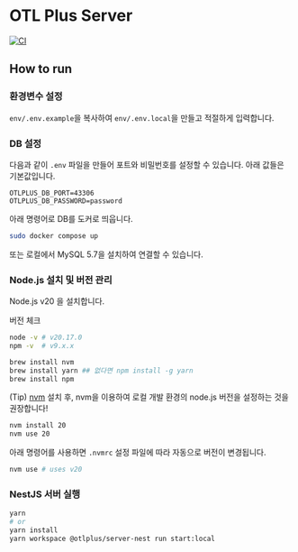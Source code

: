 # OTL Plus Server

[![CI](https://github.com/sparcs-kaist/otlplus-server/actions/workflows/ci.yml/badge.svg?branch=dev)](https://github.com/sparcs-kaist/otlplus-server/actions/workflows/ci.yml)

## How to run

### 환경변수 설정

`env/.env.example`을 복사하여 `env/.env.local`을 만들고 적절하게 입력합니다.

### DB 설정

다음과 같이 `.env` 파일을 만들어 포트와 비밀번호를 설정할 수 있습니다.
아래 값들은 기본값입니다.

```env
OTLPLUS_DB_PORT=43306
OTLPLUS_DB_PASSWORD=password
```

아래 명령어로 DB를 도커로 띄웁니다.

```sh
sudo docker compose up
```

또는 로컬에서 MySQL 5.7을 설치하여 연결할 수 있습니다.

### Node.js 설치 및 버전 관리

Node.js v20 을 설치합니다.

버전 체크

```bash
node -v # v20.17.0
npm -v  # v9.x.x
```

```bash
brew install nvm
brew install yarn ## 없다면 npm install -g yarn
brew install npm
```

(Tip) [nvm](https://github.com/nvm-sh/nvm) 설치 후, nvm을 이용하여 로컬 개발 환경의 node.js 버전을 설정하는 것을 권장합니다!

```bash
nvm install 20
nvm use 20
```

아래 명령어를 사용하면 `.nvmrc` 설정 파일에 따라 자동으로 버전이 변경됩니다.

```bash
nvm use # uses v20
```

### NestJS 서버 실행

```sh
yarn
# or
yarn install
yarn workspace @otlplus/server-nest run start:local
```
